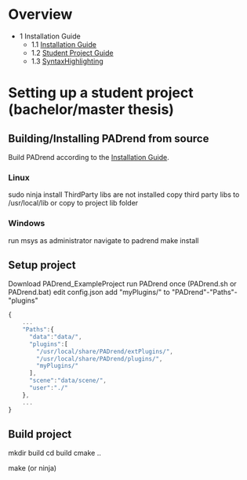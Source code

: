 <!---BEGINN_INDEXSECTION--->
<!---Automaticly generated section. Do not edit!!!--->
# Overview
* 1 Installation Guide
    * 1.1 [Installation Guide](../../1_Installation_Guide/1_Installation_Guide.html)
    * 1.2 [Student Project Guide](../../1_Installation_Guide/2_Student_Project_Guide/Student_Project_Guide.html)
    * 1.3 [SyntaxHighlighting](../../1_Installation_Guide/3_EScript_Syntax_Highlighting/SyntaxHighlighting.html)
<!---END_INDEXSECTION--->
# Setting up a student project (bachelor/master thesis)

## Building/Installing PADrend from source

Build PADrend according to the [Installation Guide](./InstallationGuide).

### Linux
sudo ninja install
ThirdParty libs are not installed
copy third party libs to /usr/local/lib
or copy to project lib folder

### Windows
run msys as administrator
navigate to padrend
make install

## Setup project
Download PADrend_ExampleProject
run PADrend once (PADrend.sh or PADrend.bat)
edit config.json
add "myPlugins/" to "PADrend"-"Paths"-"plugins"


```javascript
{
    ...
    "Paths":{
      "data":"data/",
      "plugins":[
        "/usr/local/share/PADrend/extPlugins/",
        "/usr/local/share/PADrend/plugins/",
        "myPlugins/"
      ],
      "scene":"data/scene/",
      "user":"./"
    },
    ...
}
```

## Build project
mkdir build
cd build
cmake ..

make (or ninja)